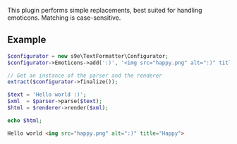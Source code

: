 This plugin performs simple replacements, best suited for handling emoticons.
Matching is case-sensitive.

## Example

```php
$configurator = new s9e\TextFormatter\Configurator;
$configurator->Emoticons->add(':)', '<img src="happy.png" alt=":)" title="Happy">');

// Get an instance of the parser and the renderer
extract($configurator->finalize());

$text = 'Hello world :)';
$xml  = $parser->parse($text);
$html = $renderer->render($xml);

echo $html;
```
```html
Hello world <img src="happy.png" alt=":)" title="Happy">
```
